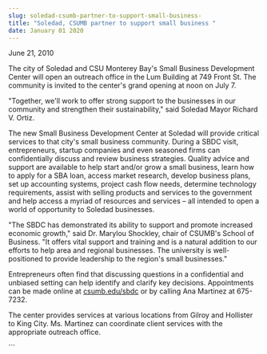 ```yaml
---
slug: soledad-csumb-partner-to-support-small-business-
title: "Soledad, CSUMB partner to support small business "
date: January 01 2020
---
```


 
<p>June 21, 2010</p>
<p>
  The city of Soledad and CSU Monterey Bay's Small Business Development Center
  will open an outreach office in the Lum Building at 749 Front St. The
  community is invited to the center's grand opening at noon on July 7.
</p>
<p>
  "Together, we'll work to offer strong support to the businesses in our
  community and strengthen their sustainability," said Soledad Mayor Richard V.
  Ortiz.
</p>
<p>
  The new Small Business Development Center at Soledad will provide critical
  services to that city's small business community. During a SBDC visit,
  entrepreneurs, startup companies and even seasoned firms can confidentially
  discuss and review business strategies. Quality advice and support are
  available to help start and/or grow a small business, learn how to apply for a
  SBA loan, access market research, develop business plans, set up accounting
  systems, project cash flow needs, determine technology requirements, assist
  with selling products and services to the government and help access a myriad
  of resources and services – all intended to open a world of opportunity to
  Soledad businesses.
</p>
<p>
  "The SBDC has demonstrated its ability to support and promote increased
  economic growth," said Dr. Marylou Shockley, chair of CSUMB's School of
  Business. "It offers vital support and training and is a natural addition to
  our efforts to help area and regional businesses. The university is
  well-positioned to provide leadership to the region's small businesses."
</p>
<p>
  Entrepreneurs often find that discussing questions in a confidential and
  unbiased setting can help identify and clarify key decisions. Appointments can
  be made online at <a href="https://csumb.edu/sbdc">csumb.edu/sbdc</a> or by
  calling Ana Martinez at 675-7232.
</p>
<p>
  The center provides services at various locations from Gilroy and Hollister to
  King City. Ms. Martinez can coordinate client services with the appropriate
  outreach office.
</p>
<p></p>
```
